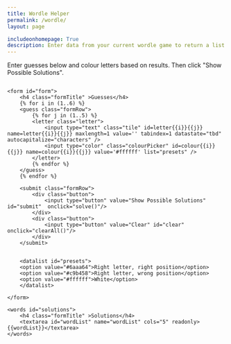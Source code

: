 ```yaml
---
title: Wordle Helper
permalink: /wordle/
layout: page

includeonhomepage: True
description: Enter data from your current wordle game to return a list of possible solutions
---
```

Enter guesses below and colour letters based on results. Then click "Show Possible Solutions".


<div id="wordle">

    <form id="form">
        <h4 class="formTitle" >Guesses</h4>
        {% for i in (1..6) %}
        <guess class="formRow">
            {% for j in (1..5) %}
            <letter class="letter">
                <input type="text" class="tile" id=letter{{i}}{{j}} name=letter{{i}}{{j}} maxlength=1 value='' tabindex=1 datastate="tbd" autocapitalize="characters" />
                <input type="color" class="colourPicker" id=colour{{i}}{{j}} name=colour{{i}}{{j}} value='#ffffff' list="presets" />
            </letter>
            {% endfor %}
        </guess>
        {% endfor %}
        
        <submit class="formRow">
            <div class="button">
                <input type="button" value="Show Possible Solutions" id="submit"  onclick="solve()"/>
            </div>
            <div class="button">
                <input type="button" value="Clear" id="clear" onclick="clearAll()"/>
            </div>
        </submit>

        
        <datalist id="presets">
        <option value="#6aaa64">Right letter, right position</option>
        <option value="#c9b458">Right letter, wrong position</option>
        <option value="#ffffff">White</option>
        </datalist>

    </form>

    <words id="solutions">
        <h4 class="formTitle" >Solutions</h4>
        <textarea id="wordList" name="wordList" cols="5" readonly>{{wordList}}</textarea>
    </words>

</div>

<script src="/assets/js/wordleLogic.js"></script>
<script>
    
    const tiles = Array.from(document.querySelectorAll('.tile'))
    const colourPickers = Array.from(document.querySelectorAll('.colourPicker'))

    var dict = {
        "#6aaa64": "correct",
        "#c9b458": "present",
        "#ffffff": "tbd",
        "correct": "#6aaa64",
        "present": "#c9b458",
        "tbd"    : "#ffffff"
    };

    colourPickers.forEach(function (picker, i) {
        picker.addEventListener("input", function(event) {
            tiles[i].attributes.datastate.value = dict[event.target.value];
            


        }, false);
    })

    tiles.forEach(function (tile, i) {
        tile.addEventListener("input", function(event) {
            if (i < tiles.length - 1 && event.inputType != 'deleteContentBackward') {
                tiles[i+1].select()
            }
        }, false);

        tile.addEventListener("keyup", function(event) {
            if (event.key == 'Backspace') {
                if (i > 0) {
                    tiles[i-1].select()
                } 
            }
            
        }, false);        
    })

    function clearAll() {
        colourPickers.forEach(item => {
            item.value = "#ffffff"
        })

        tiles.forEach(item => {
            item.value = ""
            item.attributes.datastate.value = 'tbd';
        })

        document.getElementById('wordList').value = ""
        tiles[0].focus();
    }

    function onLoad() {
        tiles[0].focus()
    }

    function solve(tiles, colourPickers){
        const tiles_ret = Array.from(document.querySelectorAll('.tile'))
        const colourPickers_ret = Array.from(document.querySelectorAll('.colourPicker'))
        
        n = 0;
        while (tiles_ret[n].value.trim() != '') {
            n++
        }
        N = Math.floor(n/5); //Number of complete words
        
        const greens = [];
        const oranges = [];
        const elim = [];
        const guesses = [];
    
        for (let i = 0; i < N; i++) {
            greens.push(['_', '_', '_', '_', '_']);
            oranges.push([])
            elim.push([])
            guesses.push('')
        }
        
        for (let i = 0; i < N*5; i++) {
            g = Math.floor(i/5);
            if (colourPickers_ret[i].value == dict['correct']) {
                greens[g][i%5] = tiles_ret[i].value.toLowerCase()
            } 
            else if (colourPickers_ret[i].value == dict['present']) {
                oranges[g].push([tiles_ret[i].value.toLowerCase(), i%5])
            } 
            else if (tiles_ret[i].value !== "" && colourPickers_ret[i].value == dict['tbd']) {
                elim[g].push(tiles_ret[i].value.toLowerCase())
            }
            guesses[g] = guesses[g] +  tiles_ret[i].value.toLowerCase()
            
        }

        applyGuesses(greens, oranges, elim, guesses, N)
        document.getElementById('wordList').value = wordList.join('\r\n')
        
    }

    window.onload = onLoad;

</script>

<style>
.tile{
    width: 50px;
    height: 50px;
    text-align: center;
    text-transform: uppercase;
    font-size: 2rem;
    line-height: 2rem;
    font-weight: 600;
    box-sizing: border-box;
}

.tile[datastate='tbd']{
    border-style: solid;
    border-color: '#878a8c';
}

.tile[datastate='present']{
    border-style: none;
    color: #ffffff;
    background-color: #c9b458;
}

.tile[datastate='correct']{
    border-style: none;
    color: #ffffff;
    background-color: #6aaa64;
}

#form{
    display: flex;
    flex-direction: column;
    justify-content: flex-start;
}

#wordList{
    margin: auto;
    padding: 10px;
    resize: none;
    text-transform: uppercase;
    white-space: pre;
    height: 475px;
}

.formRow{
    display: flex;
    justify-content: center;
    padding: 5px;
}

.letter{
    display: flex;
    flex-direction: column;
    padding: 2px;
}

.colourPicker{
    width: 50px;
    height: 20px;
}

.button{
    padding: 5px;
}

#wordle{
    display: flex;
    flex-direction: row;
    width: auto;
    margin: auto;
    justify-content: center
}

.formTitle{
    width:min-content; 
    text-align:center;
}

@media only screen and (min-width: 768px) {
    #form{padding: 20px;}
    #solutions{padding: 20px;}
}

/* Chrome, Safari, Edge, Opera */
input::-webkit-outer-spin-button,
input::-webkit-inner-spin-button {
  -webkit-appearance: none;
  margin: 0;
}

/* Firefox */
input[type=number] {
  -moz-appearance: textfield;
}
</style>